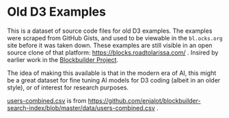 # Old D3 Examples

This is a dataset of source code files for old D3 examples. The examples were scraped from GitHub Gists, and used to be viewable in the `bl.ocks.org` site before it was taken down. These examples are still visible in an open source clone of that platform: https://blocks.roadtolarissa.com/ . Insired by earlier work in the [Blockbuilder Project](https://github.com/enjalot/blockbuilder).

The idea of making this available is that in the modern era of AI, this might be a great dataset for fine tuning AI models for D3 coding (albeit in an older style), or of interest for research purposes.

[users-combined.csv](https://raw.githubusercontent.com/enjalot/blockbuilder-search-index/master/data/users-combined.csv) is from https://github.com/enjalot/blockbuilder-search-index/blob/master/data/users-combined.csv .
